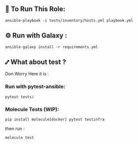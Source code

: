 ## 🚀 To Run This Role:

```
ansible-playbook -i tests/inventory/hosts.yml playbook.yml
```

## ⚙️ Run with Galaxy :

```
ansible-galaxy install -r requirements.yml
```
## ⑇ What about test ?

Don Worry Here it is :

### Run with pytest-ansible:

```
pytest tests/
```

### Molecule Tests (WIP):

```
pip install molecule[docker] pytest testinfra
```
then run :

```
molecule test
```




